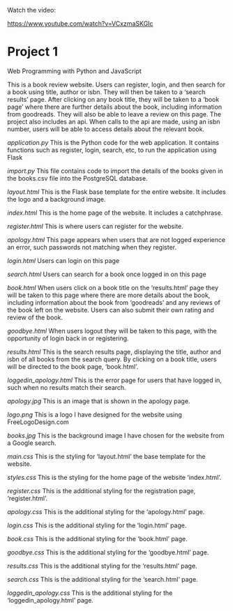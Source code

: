 Watch the video:

https://www.youtube.com/watch?v=VCxzmaSKGIc

# Project 1

Web Programming with Python and JavaScript

This is a book review website. Users can register, login, and then search for a book using title, author or isbn. They will then be taken to a ‘search results’ page. After clicking on any book title, they will be taken to a ‘book page’ where there are further details about the book, including information from goodreads. They will also be able to leave a review on this page. The project also includes an api. When calls to the api are made, using an isbn number, users will be able to access details about the relevant book.

*application.py*
This is the Python code for the web application. It contains functions such as register, login, search, etc, to run the application using Flask

*import.py*
This file contains code to import the details of the books given in the books.csv file into the PostgreSQL database.

*layout.html*
This is the Flask base template for the entire website. It includes the logo and a background image.

*index.html*
This is the home page of the website. It includes a catchphrase.

*register.html*
This is where users can register for the website.

*apology.html*
This page appears when users that are not logged experience an error, such passwords not matching when they register.

*login.html*
Users can login on this page

*search.html*
Users can search for a book once logged in on this page

*book.html*
When users click on a book title on the ‘results.html’ page they will be taken to this page where there are more details about the book, including information about the book from ‘goodreads’ and any reviews of the book left on the website. Users can also submit their own rating and review of the book.

*goodbye.html*
When users logout they will be taken to this page, with the opportunity of login back in or registering.

*results.html*
This is the search results page, displaying the title, author and isbn of all books from the search query. By clicking on a book title, users will be directed to the book page, ‘book.html’.

*loggedin_apology.html*
This is the error page for users that have logged in, such when no results match their search.

*apology.jpg*
This is an image that is shown in the apology page.

*logo.png*
This is a logo I have designed for the website using FreeLogoDesign.com

*books.jpg*
This is the background image I have chosen for the website from a Google search.

*main.css*
This is the styling for ‘layout.html’ the base template for the website.

*styles.css*
This is the styling for the home page of the website ‘index.html’.

*register.css*
This is the additional styling for the registration page, ‘register.html’.

*apology.css*
This is the additional styling for the ‘apology.html’ page.

*login.css*
This is the additional styling for the ‘login.html’ page.

*book.css*
This is the additional styling for the ‘book.html’ page.

*goodbye.css*
This is the additional styling for the ‘goodbye.html’ page.

*results.css*
This is the additional styling for the ‘results.html’ page.

*search.css*
This is the additional styling for the ‘search.html’ page.

*loggedin_apology.css*
This is the additional styling for the ‘loggedin_apology.html’ page.





